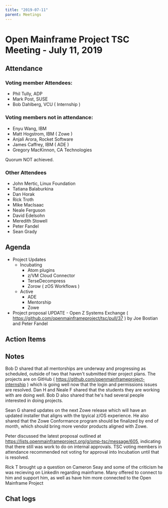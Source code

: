 ```yaml
---
title: "2019-07-11"
parent: Meetings
---
```

# Open Mainframe Project TSC Meeting - July 11, 2019

## Attendance

### Voting member Attendees:

* Phil Tully, ADP
* Mark Post, SUSE
* Bob Dahlberg, VCU ( Internship )

### Voting members not in attendance:

* Enyu Wang, IBM
* Matt Hogstrom, IBM ( Zowe )
* Anjali Arora, Rocket Software
* James Caffrey, IBM ( ADE )
* Gregory MacKinnon, CA Technologies

Quorum NOT achieved.

### Other Attendees

* John Mertic, Linux Foundation
* Tatiana Balaburkina
* Dan Horak
* Rick Troth
* Mike MacIsaac
* Neale Ferguson
* David Edelsohn
* Meredith Stowell
* Peter Fandel
* Sean Grady

## Agenda

* Project Updates
  * Incubating
    * Atom plugins
    * z/VM Cloud Connector
    * TerseDecompress
    * Zorow ( zOS Workflows )
  * Active
    * ADE
    * Mentorship
    * Zowe
* Project proposal UPDATE - Open Z Systems Exchange ( https://github.com/openmainframeproject/tsc/pull/37 ) by Joe Bostian and Peter Fandel

## Action Items

## Notes

Bob D shared that all mentorships are underway and progressing as scheduled, outside of two that haven't submitted thier project plans. The projects are on GitHub ( https://github.com/openmainframeproject-internship ) which is going well now that the login and permissions issues are resolved. Dan H and Neale F shared that the students they are working with are doing well. Bob D also shared that he's had several people interested in doing projects.

Sean G shared updates on the next Zowe release which will have an updated installer that aligns with the tpyical z/OS experience. He also shared that the Zowe Conformance program should be finalized by end of month, which should bring more vendor products aligned with Zowe.

Peter discussed the latest proposal outlined at https://lists.openmainframeproject.org/g/omp-tsc/message/605, indicating that there still was work to do on internal approvals. TSC voting members in attendance recommended not voting for approval into Incubation until that is resolved.

Rick T brought up a question on Cameron Seay and some of the criticism he was recieving on LinkedIn regarding mainframe. Many offered to connect to him and support him, as well as have him more connected to the Open Mainframe Project

## Chat logs

